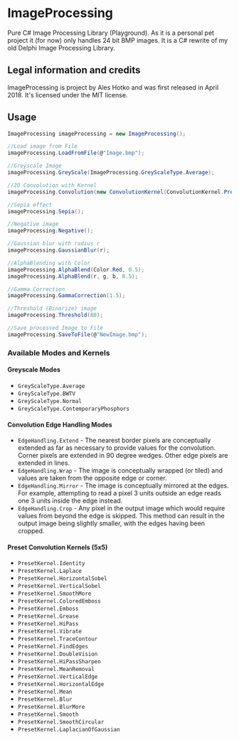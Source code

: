 # ImageProcessing
Pure C# Image Processing Library (Playground). As it is a personal pet project it (for now) only handles 24 bit BMP images. It is a C# rewrite of my old Delphi Image Processing Library.

## Legal information and credits

ImageProcessing is project by Ales Hotko and was first released in April 2018. It's licensed under the MIT license.

## Usage

```csharp
ImageProcessing imageProcessing = new ImageProcessing();

//Load image from File
imageProcessing.LoadFromFile(@"Image.bmp");

//Greyscale Image
imageProcessing.GreyScale(ImageProcessing.GreyScaleType.Average);

//2D Convolution with Kernel
imageProcessing.Convolution(new ConvolutionKernel(ConvolutionKernel.PresetKernel.LaplacianOfGaussian), ImageProcessing.EdgeHandling.Extend);

//Sepia effect
imageProcessing.Sepia();

//Negative image
imageProcessing.Negative();

//Gaussian blur with radius r
imageProcessing.GaussianBlur(r);

//AlphaBlending with Color
imageProcessing.AlphaBlend(Color.Red, 0.5);
imageProcessing.AlphaBlend(r, g, b, 0.5);

//Gamma Correction
imageProcessing.GammaCorrection(1.5);

//Threshold (Binarize) image
imageProcessing.Threshold(80);

//Save processed Image to File
imageProcessing.SaveToFile(@"NewImage.bmp");
```
### Available Modes and Kernels

#### Greyscale Modes
* `GreyScaleType.Average`
* `GreyScaleType.BWTV`
* `GreyScaleType.Normal`
* `GreyScaleType.ContemporaryPhosphors`

#### Convolution Edge Handling Modes
* `EdgeHandling.Extend` - The nearest border pixels are conceptually extended as far as necessary to provide values for the convolution. Corner pixels are extended in 90 degree wedges. Other edge pixels are extended in lines.
* `EdgeHandling.Wrap` - The image is conceptually wrapped (or tiled) and values are taken from the opposite edge or corner.
* `EdgeHandling.Mirror` - The image is conceptually mirrored at the edges. For example, attempting to read a pixel 3 units outside an edge reads one 3 units inside the edge instead.
* `EdgeHandling.Crop` - Any pixel in the output image which would require values from beyond the edge is skipped. This method can result in the output image being slightly smaller, with the edges having been cropped.

#### Preset Convolution Kernels (5x5)
* `PresetKernel.Identity`
* `PresetKernel.Laplace`
* `PresetKernel.HorizontalSobel`
* `PresetKernel.VerticalSobel`
* `PresetKernel.SmoothMore`
* `PresetKernel.ColoredEmboss`
* `PresetKernel.Emboss`
* `PresetKernel.Grease`
* `PresetKernel.HiPass`
* `PresetKernel.Vibrate`
* `PresetKernel.TraceContour`
* `PresetKernel.FindEdges`
* `PresetKernel.DoubleVision`
* `PresetKernel.HiPassSharpen`
* `PresetKernel.MeanRemoval`
* `PresetKernel.VerticalEdge`
* `PresetKernel.HorizontalEdge`
* `PresetKernel.Mean`
* `PresetKernel.Blur`
* `PresetKernel.BlurMore`
* `PresetKernel.Smooth`
* `PresetKernel.SmoothCircular`
* `PresetKernel.LaplacianOfGaussian`